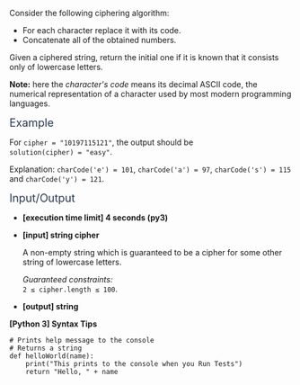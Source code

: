 <p>Consider the following ciphering algorithm:</p>
<ul>
<li>For each character replace it with its code.</li>
<li>Concatenate all of the obtained numbers.</li>
</ul>
<p>Given a ciphered string, return the initial one if it is known that it consists only of lowercase letters.</p>
<p><strong>Note:</strong> here the <em>character's code</em> means its decimal ASCII code, the numerical representation of a character used by most modern programming languages.</p>
<p><span class="markdown--header" style="color:#2b3b52;font-size:1.4em">Example</span></p>
<p>For <code>cipher = "10197115121"</code>, the output should be<br />
<code>solution(cipher) = "easy"</code>.</p>
<p>Explanation: <code>charCode('e') = 101</code>, <code>charCode('a') = 97</code>, <code>charCode('s') = 115</code> and <code>charCode('y') = 121</code>.</p>
<p><span class="markdown--header" style="color:#2b3b52;font-size:1.4em">Input/Output</span></p>
<ul>
<li>
<p><strong>[execution time limit] 4 seconds (py3)</strong></p>
</li>
<li>
<p><strong>[input] string cipher</strong></p>
<p>A non-empty string which is guaranteed to be a cipher for some other string of lowercase letters.</p>
<p><em>Guaranteed constraints:</em><br />
<code>2 ≤ cipher.length ≤ 100</code>.</p>
</li>
<li>
<p><strong>[output] string</strong></p>
</li>
</ul>
<p><strong>[Python 3] Syntax Tips</strong></p>
<pre><code class="language-python"><span class="hljs-comment"># Prints help message to the console</span>
<span class="hljs-comment"># Returns a string</span>
<span class="hljs-keyword">def</span> <span class="hljs-title function_">helloWorld</span>(<span class="hljs-params">name</span>):
    <span class="hljs-built_in">print</span>(<span class="hljs-string">"This prints to the console when you Run Tests"</span>)
    <span class="hljs-keyword">return</span> <span class="hljs-string">"Hello, "</span> + name

</code></pre>
